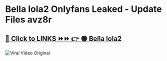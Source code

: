 
 # Bella lola2 Onlyfans Leaked - Update Files avz8r

## <h2><a href="https://clipsfans.com/Bella_lola2&ref=git">🔗 Click to LINKS ⏩⏩ 👉 🟢 Bella lola2 </a></h2>

<a href="https://clipsfans.com/Bella_lola2&ref=git" rel="nofollow" data-target="animated-image.originalLink"><img src="https://i.ibb.co.com/xMMVF88/686577567.gif" alt="Viral Video Original" style="max-width: 100%; display: inline-block;" data-target="animated-image.originalImage"></a>

